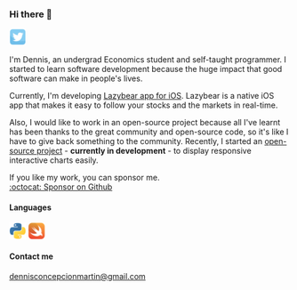 ### Hi there 👋
<a href="https://twitter.com/dennisconcep">
  <img src="resources/twitter.png" width="30" />
</a>

I'm Dennis, an undergrad Economics student and self-taught programmer. I started to learn software development because the huge impact that good software can make in people's lives.

Currently, I'm developing [Lazybear app for iOS](https://github.com/DennisTechnologies/Lazybear-App). Lazybear is a native iOS app that makes it easy to follow your stocks and the markets in real-time.

Also, I would like to work in an open-source project because all I've learnt has been thanks to the great community and open-source code, so it's like I have to give back something to the community. Recently, I started an [open-source project](https://github.com/denniscm190/SwiftUI-InteractiveCharts) - **currently in development** - to display responsive interactive charts easily.

If you like my work, you can sponsor me.  
[:octocat: Sponsor on Github](https://github.com/sponsors/denniscm190)

#### Languages
<img src="resources/python.png" width="30" /> <img src="resources/swift.png" width="30" />

#### Contact me
dennisconcepcionmartin@gmail.com
